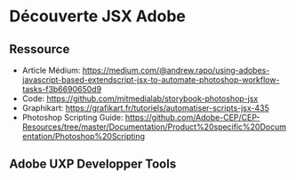 # Découverte JSX Adobe 

## Ressource

- Article Médium: https://medium.com/@andrew.rapo/using-adobes-javascript-based-extendscript-jsx-to-automate-photoshop-workflow-tasks-f3b6690650d9
- Code: https://github.com/mitmedialab/storybook-photoshop-jsx
- Graphikart: https://grafikart.fr/tutoriels/automatiser-scripts-jsx-435
- Photoshop Scripting Guide: https://github.com/Adobe-CEP/CEP-Resources/tree/master/Documentation/Product%20specific%20Documentation/Photoshop%20Scripting

## Adobe UXP Developper Tools